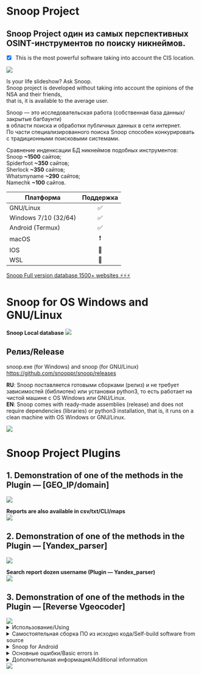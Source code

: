 Snoop Project
=============

## Snoop Project один из самых перспективных OSINT-инструментов по поиску никнеймов.
- [X] This is the most powerful software taking into account the CIS location.

<img src="https://raw.githubusercontent.com/snooppr/snoop/master/images/snoop.png" />

Is your life slideshow? Ask Snoop.  
Snoop project is developed without taking into account the opinions of the NSA and their friends,  
that is, it is available to the average user.  

Snoop — это исследовательская работа (собственная база данных/закрытые багбаунти)  
в области поиска и обработки публичных данных в сети интернет.  
По части специализированного поиска Snoop способен конкурировать с традиционными поисковыми системами.  

Сравнение инденксации БД никнеймов подобных инструментов:  
Snoop **~1500** сайтов;  
Spiderfoot **~350** сайтов;  
Sherlock **~350** сайтов;  
Whatsmyname **~290** сайтов;  
Namechk **~100** сайтов.  

| Платформа             | Поддержка |
|-----------------------|:---------:|
| GNU/Linux             |     ✅    |
| Windows 7/10 (32/64)  |     ✅    |
| Android (Termux)      |     ✅    |
| macOS                 |     ❗️    |
| IOS                   |     🚫    |
| WSL                   |     🚫    |

[Snoop Full version database 1500+ websites ⚡️⚡️⚡️](https://github.com/snooppr/snoop/blob/master/websites.md "Database Snoop")  

Snoop for OS Windows and GNU/Linux
==================================

**Snoop Local database**
<img src="https://raw.githubusercontent.com/snooppr/snoop/master/images/snoop_run.png" />  

## Релиз/Release
snoop.exe (for Windows) and snoop (for GNU/Linux)  
https://github.com/snooppr/snoop/releases  

**RU**: Snoop поставляется готовыми сборками (релиз) и не требует зависимостей (библиотек) или установки python3,
то есть работает на чистой машине с OS Windows или GNU/Linux.  
**EN**: Snoop comes with ready-made assemblies (release) and does not require dependencies (libraries) or python3 installation, that is, it runs on a clean machine with OS Windows or GNU/Linux.  
 
<img src="https://raw.githubusercontent.com/snooppr/snoop/master/images/Run.gif"/>  

Snoop Project Plugins
=====================

## 1. Demonstration of one of the methods in the Plugin — [GEO_IP/domain]  
<img src="https://raw.githubusercontent.com/snooppr/snoop/master/images/GEO_IP.gif" />  

**Reports are also available in csv/txt/CLI/maps**  
<img src="https://raw.githubusercontent.com/snooppr/snoop/master/images/GEO_IPcsv.jpeg" />  

## 2. Demonstration of one of the methods in the Plugin — [Yandex_parser]  
<img src="https://raw.githubusercontent.com/snooppr/snoop/master/images/Yandex_parser.gif" />  

**Search report dozen username (Plugin — Yandex_parser)**  
<img src="https://raw.githubusercontent.com/snooppr/snoop/master/images/Yandex_parser 4.png" />  

## 3. Demonstration of one of the methods in the Plugin — [Reverse Vgeocoder]  
<img src="https://raw.githubusercontent.com/snooppr/snoop/master/images/RVG.gif" /> 

<details>
<summary>Использование/Using</summary>  

**English version — of Snoop see release (available 'Snoop EN version').**
```
$ python3 snoop.py --help

usage: snoop.py [-h] [--donate y] [--version] [--verbose] [--base]
                [--web-base] [--site] [--time-out] [--found-print] [--no-func]
                [--userload] [--list all] [--country] [--save-page]
                [--cert-on] [--normal] [--module y] [--update y]
                USERNAMES [USERNAMES ...]

Snoop: поиск никнейма по всем фронтам! (Version :: Source 1.2.9_rus Snoop for GNU/Linux)

positional arguments:
  USERNAMES             Никнейм разыскиваемого пользователя, поддерживается
                        несколько имён

optional arguments:
  -h, --help            show this help message and exit
  --donate y, -d y      Пожертвовать на развитие Snoop. Приобрести full version
  --version,--about, -V НАЧАЛО! Вывод на печать версий: OS; Snoop;
                        Python и Лицензии
  --verbose, -v         Во время поиска 'username' выводить на печать
                        подробную вербализацию
  --base , -b           Указать для поиска 'username' другую БД (Локально)
  --web-base, -w        Подключиться для поиска 'username' к обновляемой
                        web_БД (Online)
  --site , -s           Указать имя сайта из БД '--list all'. Поиск 'username'
                        на одном указанном ресурсе
  --time-out , -t 9     Установить выделение макс.времени на ожидание ответа
                        от сервера (секунды). Влияет на продолжительность
                        поиска. Влияет на 'Timeout ошибки:'Вкл. эту опцию
                        необходимо при медленном интернет соединении, чтобы
                        избежать длительных зависаний при неполадках в сети
                        (по умолчанию значение выставлено 9с)
  --found-print, -f     Выводить на печать только найденные аккаунты
  --no-func, -n         ✓Монохромный терминал, не использовать цвета в url
                        ✓Отключить звук ✓Запретить открытие web browser-а
                        ✓Отключить вывод на печать флагов стран ✓Отключить
                        индикацию и статус прогресса. Экономит ресурсы системы
                        и ускоряет поиск
  --userload , -u       Указать файл со списком user-ов. Пример, 'snoop -u
                        ~/snoop/listusers.txt start'
  --list all            Вывести на печать информацию о локальной базе данных
                        Snoop
  --country, -c         Сортировка 'вывода на печать/запись_результатов' по
                        странам, а не по алфавиту
  --save-page, -S       Сохранять найденные странички пользователей в
                        локальные файлы
  --cert-on, -C         Вкл проверку сертификатов на серверах. По умолчанию
                        проверка сертификатов на серверах отключена, что даёт
                        меньше ошибок и больше положительных результатов при
                        поиске username
  --normal, -N          Переключатель режимов: SNOOPninja > нормальный режим >
                        SNOOPninja. По_умолчанию (GNU/Linux Full Version) вкл
                        'режим SNOOPninja': ускорение поиска ~25pct, экономия
                        ОЗУ ~50pct, повторное 'гибкое' соединение на сбойных
                        ресурсах. Режим SNOOPninja эффективен только
                        для Snoop for GNU/Linux Full Version. По_умолчанию
                        (Windows) вкл 'нормальный режим'
  --module y, -m y      OSINT поиск: используя различные плагины Snoop (список
                        плагинов будет пополняться)
  --update y            Обновить исходный код Snoop
```

**Example**
```
# Для поиска только одного пользователя:
$ python3 snoop.py username1 #Running from source
$ snoop username1 #Running from release
# Или, например, кириллица поддерживается:
$ python3 snoop.py олеся #Running from source
# Для поиска имени, содержащего пробел:
$ snoop "ivan ivanov" #Running from release
$ snoop ivan_ivanov #Running from release
$ snoop ivan-ivanov #Running from release

# Запуск на OS Windows:
$ python snoop.py username1 #Running from source
$ snoop.exe username1 #Running from release
# Для поиска одного и более юзеров:
$ snoop.exe username1 username2 username3 username4 #Running from release

# Поиск множества юзеров — сортировка вывода результатов по странам;
# избежание зависаний на сайтах (чаще 'мёртвая зона' зависит от вашего ip-адреса);
# выводить на печать только найденные аккаунты; сохранять странички найденных
# аккаунтов локально; указать файл со списком разыскиваемых аккаунтов;
# подключиться для поиска к расширяемой и обновляемой web-base Snoop:
$ snoop -с -t 6 -f -S -u ~/file.txt -w start #Running from release
# проверить базу данных Snoop:
$ snoop --list all #Running from release
# распечатать справку по функциям Snoop:
$ snoop --help #Running from release

# Задействовать плагины Snoop:
$ snoop --module y #Running from release

# 'ctrl-c/z' — прервать поиск #не рекомендуется прерывать таким образом поиск в режиме 'SNOOPnina'.
$ kill $(ps aux | grep python/snoop | awk '{print $2}') #лекарство для разгрузки ОЗУ при прерываниях.
```
Найденные учетные записи будут храниться в ~/snoop/results/*/username.{txt.csv.html}.  
Для доступа браузера к результатам поиска на платформе Android требуются рут права.  
csv открывать в *office в кодировке **utf-8**, разделитель полей **запятая**.  

Уничтожить **все** результаты поиска — удалить каталог '~/snoop/results'.  

```
# Обновляйте Snoop для тестирования новых функций в ПО:
$ python3 snoop.py --update y #Требуется установка Git.
```
</details>  

<details>
<summary>Самостоятельная сборка ПО из исходно кода/Self-build software from source</summary>  

**Native Installation**  
Примечание: Требуемая версия python 3.7 либо 3.8.

```
# Клонировать репозиторий
$ git clone https://github.com/snooppr/snoop

# Войти в рабочий каталог
$ cd ~/snoop

# Установить python3 и python3-pip, если они не установлены
$ apt-get update && apt-get install python3 python3-pip

# Установить зависимости 'requirements'
$ pip install --upgrade pip
$ python3 -m pip install -r requirements.txt
# Либо установить все зависимости из 'requirements.txt' в ручную через
$ pip3 install module
# Если вместо флагов стран отображаются спецсимволы, доставить пакет шрифта, например монохромный
$ apt-get install ttf-ancient-fonts или цветной apt-get install fonts-noto-color-emoji
# На OS Windows использовать cmd или powershell (на выбор по удобству), но не WSL!
```
</details>

<details>
<summary>Snoop for Android</summary>  
search username
<img src="https://raw.githubusercontent.com/snooppr/snoop/master/images/snoopandroid.png" />  

plugins
<img src="https://raw.githubusercontent.com/snooppr/snoop/master/images/Snoop_termux.plugins.png" />  

**Native Installation**  

Установить [Termux](https://play.google.com/store/apps/details?id=com.termux&hl=en "Google Play")  
```
# Примечание: установка Snoop на Termux продолжительная по времени
# Войти в домашнюю папку Termux (т.е. просто открыть Termux)
$ termux-setup-storage
$ ls #/data/data/com.termux/files/home # дефолтный/домашний каталог

# Установить python3 и зависимости
$ apt update && pkg upgrade && pkg install python libcrypt libxml2 libxslt git
$ pip install --upgrade pip

# Клонировать репозиторий
$ git clone https://github.com/snooppr/snoop -b snoop_termux
# (Если флешкa FAT (ни ext4), в таком случае,
# клонировать репозиторий только в ДОМАШНЮЮ директорию Termux)

# Войти в рабочий каталог Snoop
$ cd ~/snoop
# Установить зависимости 'requirements'
$ python3 -m pip install -r requirements.txt


# Дополнение для устаревших гаджетов (Android 6)
# Примечание на современных гаджетах пакеты уже предустановлены и настроены
# добавьте любое 'рандомное' имя и почту:
$ git config --global user.email "you@example.com"
$ git config --global user.name "username"
# Установите coreutils
$ pkg install coreutils
```
</details>

<details>
<summary>Основные ошибки/Basic errors in</summary>

|  Сторона  |                         Проблема                      | Решение |
|:---------:| ------------------------------------------------------|:-------:|
| ========= |=======================================================| ======= |
| Клиент    |Блокировка соединения проактивной защитой (*Kaspersky) |    1    |
|           |Недостаточная скорость интернет соединения EDGE / 3G   |    2    |
|           |Слишком низкое значение опции '-t'                     |    2    |
|           |недопустимое username                                  |    3    |
|           |Ошибки соединения: [GipsysTeam; RamblerDaing]          |    7    |
|           |Ошибки соединения: [Virtualireland; Ddo; Mamochki]     |    7    |
| ========= |=======================================================| ======= |
| Провайдер |Internet Censorship                                    |    4    |
| ========= |=======================================================| ======= |
| Сервер    |Cайт изменил свой ответ/API; обновился CF/WAF          |    5    |
|           |Блокировка сервером диапазона ip-адресов клиента       |    4    |
|           |Срабатывание/защита ресурса captch-ей                  |    4    |
|           |Некоторые сайты временно недоступны, технические работы|    6    |
| ========= |=======================================================| ======= |

Решения:
1. Перенастроить свой Firewall (например, Kaspersky блочит Ресурсы для взрослых).

2. Проверить скорость своего интернет соединения:  
$ python3 snoop.py -v username  
Если какой-либо из параметров сети выделен красным цветом, Snoop может подвисать во время поиска.  
При низкой скорости увеличить значение 'x' опции '--time-out x':  
$ python3 snoop.py -t 15 username  

3. Фактически это не ошибка. Исправить username  
(например, на некоторых сайтах недопустимы символы кириллицы; "пробелы"; или 'вьетнамо-китайская_кодировка'
в именах пользователей, в целях экономии времени: — запросы фильтруются).

4. **Сменить свой ip-адрес**  
("Серый" ip и цензура - самое частое из-за чего пользователь получает ошибки пропуска/ложного срабатывания/и в некоторых случаях '**Увы**'.  
При использовании Snoop с IP адреса провайдера мобильного оператора скорость **может** упасть в разы, зависит от провайдера.  
Например, самый действенный способ решить проблему — **ИСПОЛЬЗОВАТЬ VPN**, Tor не очень хорошо подходит для данной задачи.  
Правило: одного сканирования с одного ip недостаточно для получения максимальной отдачи от Snoop).

5. Открыть в Snoop репозитории на Github-e Issue/Pull request  
(сообщить об этом разработчику).

6. Не обращать внимание, сайты иногда уходят на ремонтные работы и возвращаются в строй.

7. [Проблема](https://wiki.debian.org/ContinuousIntegration/TriagingTips/openssl-1.1.1 "проблема простая и решаемая") с openssl в некоторых дистрибутивах GNU/Linux.  
Решение:
```
$ sudo nano /etc/ssl/openssl.cnf

# Изменить в самом низу файла строки:
[MinProtocol = TLSv1.2]
на
[MinProtocol = TLSv1]

[CipherString = DEFAULT@SECLEVEL=2]
на
[CipherString = DEFAULT@SECLEVEL=1]
```
</details>

<details>
<summary>Дополнительная информация/Additional information</summary>

[История развития проекта/History](https://raw.githubusercontent.com/snooppr/snoop/master/changelog.txt "Project development history")  

[Лицензия Snoop Project/License](https://github.com/snooppr/snoop/blob/master/COPYRIGHT)  

[Документация/Documentation](https://drive.google.com/open?id=12DzAQMgTcgeG-zJrfDxpUbFjlXcBq5ih)  

**Отпечаток публичного ключа:**	[076DB9A00B583FFB606964322F1154A0203EAE9D](https://raw.githubusercontent.com/snooppr/snoop/master/PublicKey.asc "pgp key")  

**Информация для госслужащих:** Snoop Project включен в реестр отечественного ПО. Приказ Минкомсвязи РФ №515 реестровый № 7012.  

**Snoop неидеален: вэб-сайты падают; закрывающие теги отсутсвуют; хостинги вовремя не оплачиваются. Время от времени необходимо следить за всем этим "Web rock 'n' roll", поэтому донаты приветствуются:**  
[Примеры коррекции БД/Example close/bad websites](https://drive.google.com/file/d/1CJxGRJECezDsaGwxpEw34iJ8MJ9LXCIG/view?usp=sharing)
**BTC (donation):** 1Ae5uUrmUnTjRzYEJ1KkvEY51r4hDGgNd8  

**email:** snoopproject@protonmail.com
</details>
<img src="https://raw.githubusercontent.com/snooppr/snoop/master/images/zvezda.png" />
